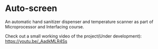# Auto-screen
An automatic hand sanitizer dispenser and temperature scanner as part of Microprocessor and Interfacing course.
 
Check out a small working video of the project(Under development): https://youtu.be/_AadkMLR4Ss

